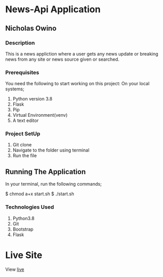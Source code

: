 # News-Api Application

## Nicholas Owino

### Description

This is a news appliction where a user gets any news update or breaking news from any site
or news source given or searched. 


### Prerequisites

You need the following to start working on this project:
On your local systems;

1. Python version 3.8
2. Flask
3. Pip
4. Virtual Environment(venv)
5. A text editor

### Project SetUp

1. Git clone 
2. Navigate to the folder using terminal
3. Run the file

## Running The Application

In your terminal, run the following commands;

$ chmod a+x start.sh
$ ./start.sh

### Technologies Used

1. Python3.8
2. Git
3. Bootstrap
4. Flask

# Live Site

View [live](https://nick-news.herokuapp.com//)

